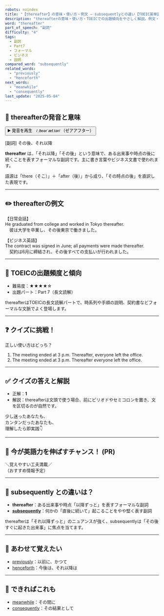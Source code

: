 ```yaml
---
robots: noindex
title: "【thereafter】の意味・使い方・例文 ― subsequentlyとの違い【TOEIC英単語】"
description: "thereafterの意味・使い方・TOEICでの出題傾向をやさしく解説。例文・クイズ付きでsubsequentlyとの違いもわかりやすく学べます。"
word: "thereafter"
part_of_speech: "副詞"
difficulty: "4"
tags:
  - 副詞
  - Part7
  - フォーマル
  - ビジネス
  - 説明
compared_word: "subsequently"
related_words:
  - "previously"
  - "henceforth"
next_words:
  - "meanwhile"
  - "consequently"
last_update: "2025-05-04"
---
```


## 🔰 thereafterの発音と意味

<button class="play-audio" onclick="playTTS('thereafter')">
  <span class="play-audio-main">
    ▶️ 発音を再生　/ˌðeərˈæf.tər/
  </span>
  <span class="play-audio-sub">
    （ゼアアフター）
  </span>
</button>

[副詞] その後、それ以降

**thereafter** は、「それ以降」「その後」という意味で、ある出来事や時点の後に続くことを表すフォーマルな副詞です。主に書き言葉やビジネス文書で使われます。

語源は「there（そこ）」＋「after（後）」から成り、「その時点の後」を直訳した表現です。

---

## ✏️ thereafterの例文

【日常会話】  
He graduated from college and worked in Tokyo thereafter.  
　彼は大学を卒業し、その後東京で働きました。

【ビジネス英語】  
The contract was signed in June; all payments were made thereafter.  
　契約は6月に締結され、その後すべての支払いが行われました。

---

## 🎯 TOEICの出題頻度と傾向

- 難易度：★★★★☆
- 出題パート：Part 7（長文読解）

thereafterはTOEICの長文読解パートで、時系列や手順の説明、契約書などフォーマルな文脈でよく登場します。

---

## ❓ クイズに挑戦！

正しい使い方はどっち？

1. The meeting ended at 3 p.m. Thereafter, everyone left the office.  
2. The meeting ended at 3 p.m. Thereafter everyone left the office.

---

## ✅ クイズの答えと解説

- 正解：**1**
- 解説：thereafterは文頭で使う場合、前にピリオドやセミコロンを置き、文を区切るのが自然です。

少し迷ったあなたも、  
カンタンだったあなたも、  
理解したら即実践👇️

---

## 🚀 今が英語力を伸ばすチャンス！ (PR)

<div class="info-center">
＼覚えやすい工夫満載／<br>  
（おすすめ情報予定）
</div>

---

## 🤔  subsequently との違いは？

- **thereafter**：ある出来事や時点「以降ずっと」を表すフォーマルな副詞
- **[subsequently](/word/subsequently/)**：何かの「直後に続いて」起こることをやや堅く表す副詞

thereafterは「それ以降ずっと」のニュアンスが強く、subsequentlyは「その後すぐに起きた出来事」に焦点を当てます。

---

## 🧩 あわせて覚えたい

- [previously](/word/previously/)：以前に、かつて
- [henceforth](/word/henceforth/)：今後は、それ以降は

---

## 📖 できればこれも

- [meanwhile](/word/meanwhile/)：その間に
- [consequently](/word/consequently/)：その結果として

<!-- cvid: aid23_bid29 -->
